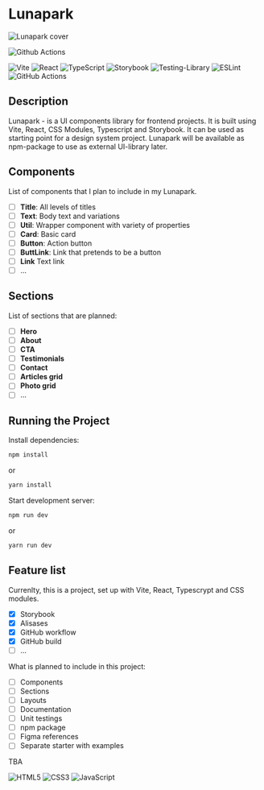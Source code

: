 # Lunapark

![Lunapark cover](https://repository-images.githubusercontent.com/756882027/97177439-d128-4713-8e86-7f3f40a676f4)

![Github Actions](https://github.com/mokhniuk/lunapark/actions/workflows/node.js.yml/badge.svg?branch=main)

![Vite](https://img.shields.io/badge/vite-%23646CFF.svg?style=for-the-badge&logo=vite&logoColor=white)
![React](https://img.shields.io/badge/react-%2320232a.svg?style=for-the-badge&logo=react&logoColor=%2361DAFB)
![TypeScript](https://img.shields.io/badge/typescript-%23007ACC.svg?style=for-the-badge&logo=typescript&logoColor=white)
![Storybook](https://img.shields.io/badge/-Storybook-FF4785?style=for-the-badge&logo=storybook&logoColor=white)
![Testing-Library](https://img.shields.io/badge/-TestingLibrary-%23E33332?style=for-the-badge&logo=testing-library&logoColor=white)
![ESLint](https://img.shields.io/badge/ESLint-4B3263?style=for-the-badge&logo=eslint&logoColor=white)
![GitHub Actions](https://img.shields.io/badge/github%20actions-%232671E5.svg?style=for-the-badge&logo=githubactions&logoColor=white)

## Description

Lunapark - is a UI components library for frontend projects.
It is built using Vite, React, CSS Modules, Typescript and Storybook.
It can be used as starting point for a design system project. Lunapark will be available as npm-package to use as external UI-library later.

## Components

List of components that I plan to include in my Lunapark.

- [ ] **Title**: All levels of titles
- [ ] **Text**: Body text and variations
- [ ] **Util**: Wrapper component with variety of properties
- [ ] **Card**: Basic card
- [ ] **Button**: Action button
- [ ] **ButtLink**: Link that pretends to be a button
- [ ] **Link** Text link
- [ ]  ...

## Sections

List of sections that are planned:

- [ ] **Hero**
- [ ] **About**
- [ ] **CTA**
- [ ] **Testimonials**
- [ ] **Contact**
- [ ] **Articles grid**
- [ ] **Photo grid**
- [ ]  ...

## Running the Project

Install dependencies:

```bash
npm install
```

or

```bash
yarn install
```

Start development server:

```bash
npm run dev
```

or

```bash
yarn run dev
```

## Feature list

Currenlty, this is a project, set up with Vite, React, Typescrypt and CSS modules.

- [x] Storybook
- [x] Alisases
- [x] GitHub workflow
- [x] GitHub build
- [ ] ...

What is planned to include in this project:

- [ ] Components
- [ ] Sections
- [ ] Layouts
- [ ] Documentation
- [ ] Unit testings
- [ ] npm package
- [ ] Figma references
- [ ] Separate starter with examples

<!-- ## Using the Design System -->

<!-- "lunapark": "npm:@mokhniuk/lunapark", -->

<!-- ### To import a component -->

<!-- ```
import { Component } from 'lunapark';
``` -->

<!-- ### To change the theme of the design system -->

TBA

![HTML5](https://img.shields.io/badge/html5-%23E34F26.svg?style=for-the-badge&logo=html5&logoColor=white)
![CSS3](https://img.shields.io/badge/css3-%231572B6.svg?style=for-the-badge&logo=css3&logoColor=white)
![JavaScript](https://img.shields.io/badge/javascript-%23323330.svg?style=for-the-badge&logo=javascript&logoColor=%23F7DF1E)
